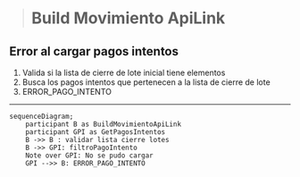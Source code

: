 > # Build Movimiento ApiLink

## Error al cargar pagos intentos  
1. Valida si la lista de cierre de lote inicial tiene elementos
2. Busca los pagos intentos que pertenecen a la lista de cierre de lote
3. ERROR_PAGO_INTENTO
***


```mermaid
sequenceDiagram;
    participant B as BuildMovimientoApiLink
    participant GPI as GetPagosIntentos
    B ->> B : validar lista cierre lotes
    B ->> GPI: filtroPagoIntento
    Note over GPI: No se pudo cargar
    GPI -->> B: ERROR_PAGO_INTENTO
```


